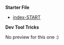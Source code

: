 **Starter File**
* [index-START](https://github.com/wesbos/JavaScript30/blob/master/09%20-%20Dev%20Tools%20Domination/index-START.html)

**Dev Tool Tricks**

No preview for this one :)
